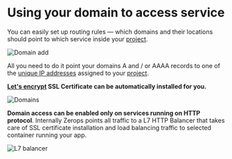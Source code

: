 # Using your domain to access service

You can easily set up routing rules — which domains and their locations should point to which service inside your [project](/documentation/overview/projects-and-services-structure.html#project).

![Domain add](/domain-add.png "Domain add")

All you need to do it point your domains A and / or AAAA records to one of the [unique IP addresses](/documentation/routing/unique-ipv4-ipv6-addresses.html) assigned to your [project](/documentation/overview/projects-and-services-structure.html#project).

**[Let's encrypt](https://letsencrypt.org/) SSL Certificate can be automatically installed for you.**

![Domains](/domains.png "Domains")

**Domain access can be enabled only on services running on HTTP protocol**. Internally Zerops points all traffic to a L7 HTTP Balancer that takes care of SSL certificate installation and load balancing traffic to selected container running your app.

![L7 balancer](/l7balancer.png "L7 balancer")
